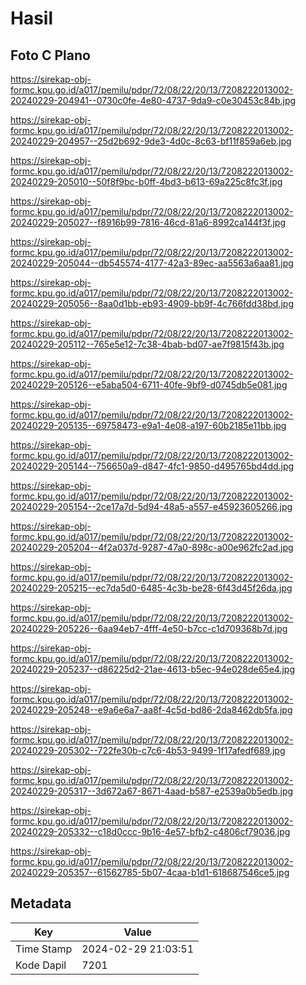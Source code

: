 # Hasil

## Foto C Plano

https://sirekap-obj-formc.kpu.go.id/a017/pemilu/pdpr/72/08/22/20/13/7208222013002-20240229-204941--0730c0fe-4e80-4737-9da9-c0e30453c84b.jpg

https://sirekap-obj-formc.kpu.go.id/a017/pemilu/pdpr/72/08/22/20/13/7208222013002-20240229-204957--25d2b692-9de3-4d0c-8c63-bf11f859a6eb.jpg

https://sirekap-obj-formc.kpu.go.id/a017/pemilu/pdpr/72/08/22/20/13/7208222013002-20240229-205010--50f8f9bc-b0ff-4bd3-b613-69a225c8fc3f.jpg

https://sirekap-obj-formc.kpu.go.id/a017/pemilu/pdpr/72/08/22/20/13/7208222013002-20240229-205027--f8916b99-7816-46cd-81a6-8992ca144f3f.jpg

https://sirekap-obj-formc.kpu.go.id/a017/pemilu/pdpr/72/08/22/20/13/7208222013002-20240229-205044--db545574-4177-42a3-89ec-aa5563a6aa81.jpg

https://sirekap-obj-formc.kpu.go.id/a017/pemilu/pdpr/72/08/22/20/13/7208222013002-20240229-205056--8aa0d1bb-eb93-4909-bb9f-4c766fdd38bd.jpg

https://sirekap-obj-formc.kpu.go.id/a017/pemilu/pdpr/72/08/22/20/13/7208222013002-20240229-205112--765e5e12-7c38-4bab-bd07-ae7f9815f43b.jpg

https://sirekap-obj-formc.kpu.go.id/a017/pemilu/pdpr/72/08/22/20/13/7208222013002-20240229-205126--e5aba504-6711-40fe-9bf9-d0745db5e081.jpg

https://sirekap-obj-formc.kpu.go.id/a017/pemilu/pdpr/72/08/22/20/13/7208222013002-20240229-205135--69758473-e9a1-4e08-a197-60b2185e11bb.jpg

https://sirekap-obj-formc.kpu.go.id/a017/pemilu/pdpr/72/08/22/20/13/7208222013002-20240229-205144--756650a9-d847-4fc1-9850-d495765bd4dd.jpg

https://sirekap-obj-formc.kpu.go.id/a017/pemilu/pdpr/72/08/22/20/13/7208222013002-20240229-205154--2ce17a7d-5d94-48a5-a557-e45923605266.jpg

https://sirekap-obj-formc.kpu.go.id/a017/pemilu/pdpr/72/08/22/20/13/7208222013002-20240229-205204--4f2a037d-9287-47a0-898c-a00e962fc2ad.jpg

https://sirekap-obj-formc.kpu.go.id/a017/pemilu/pdpr/72/08/22/20/13/7208222013002-20240229-205215--ec7da5d0-6485-4c3b-be28-6f43d45f26da.jpg

https://sirekap-obj-formc.kpu.go.id/a017/pemilu/pdpr/72/08/22/20/13/7208222013002-20240229-205226--6aa94eb7-4fff-4e50-b7cc-c1d709368b7d.jpg

https://sirekap-obj-formc.kpu.go.id/a017/pemilu/pdpr/72/08/22/20/13/7208222013002-20240229-205237--d86225d2-21ae-4613-b5ec-94e028de65e4.jpg

https://sirekap-obj-formc.kpu.go.id/a017/pemilu/pdpr/72/08/22/20/13/7208222013002-20240229-205248--e9a6e6a7-aa8f-4c5d-bd86-2da8462db5fa.jpg

https://sirekap-obj-formc.kpu.go.id/a017/pemilu/pdpr/72/08/22/20/13/7208222013002-20240229-205302--722fe30b-c7c6-4b53-9499-1f17afedf689.jpg

https://sirekap-obj-formc.kpu.go.id/a017/pemilu/pdpr/72/08/22/20/13/7208222013002-20240229-205317--3d672a67-8671-4aad-b587-e2539a0b5edb.jpg

https://sirekap-obj-formc.kpu.go.id/a017/pemilu/pdpr/72/08/22/20/13/7208222013002-20240229-205332--c18d0ccc-9b16-4e57-bfb2-c4806cf79036.jpg

https://sirekap-obj-formc.kpu.go.id/a017/pemilu/pdpr/72/08/22/20/13/7208222013002-20240229-205357--61562785-5b07-4caa-b1d1-618687546ce5.jpg


## Metadata

| Key        | Value               |
| ---------- | ------------------- |
| Time Stamp | 2024-02-29 21:03:51 |
| Kode Dapil | 7201                |



